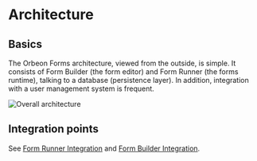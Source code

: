 # Architecture

## Basics

The Orbeon Forms architecture, viewed from the outside, is simple. It consists of Form Builder (the form editor) and Form Runner (the forms runtime), talking to a database (persistence layer). In addition, integration with a user management system is frequent.

![Overall architecture](../images/architecture.png)

## Integration points

See [Form Runner Integration](integration.md) and [Form Builder Integration](../../form-builder/integration.md).
